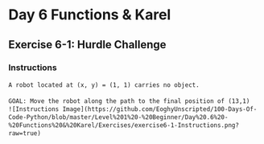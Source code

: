 # Day 6 Functions & Karel

## Exercise 6-1: Hurdle Challenge

### Instructions
    
    A robot located at (x, y) = (1, 1) carries no object.

    GOAL: Move the robot along the path to the final position of (13,1)
    ![Instructions Image](https://github.com/EoghyUnscripted/100-Days-Of-Code-Python/blob/master/Level%201%20-%20Beginner/Day%20.6%20-%20Functions%20&%20Karel/Exercises/exercise6-1-Instructions.png?raw=true)


